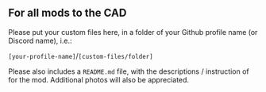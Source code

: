 ## For all mods to the CAD

Please put your custom files here, in a folder of your Github profile name (or Discord name), i.e.:

`[your-profile-name]`/`[custom-files/folder]`

Please also includes a `README.md` file, with the descriptions / instruction of for the mod. Additional photos will also be appreciated.
